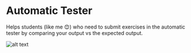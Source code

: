 # Automatic Tester
Helps students (like me 😊) who need to submit exercises in the automatic tester by comparing your output vs the expected output.

![alt text](https://lh3.googleusercontent.com/-Dah7WVk2w3A/YDY7Bfa82xI/AAAAAAAAGJ0/eBZfd5lIV8UMXFD0c0w5dtTtt6Vd2pu6ACK8BGAsYHg/s0/2021-02-24.png)
